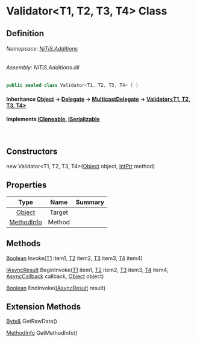 # Validator&#60;T1, T2, T3, T4&#62; Class
## Definition

###### Namepsace: [NiTiS.Additions](https://nitis-dev.github.io/NiTiSLibsWiki/Namespaces/NiTiS.Additions)
###### Assembly: NiTiS.Additions.dll

#### 
```c#
public sealed class Validator<T1, T2, T3, T4> { }
```
#### Inheritance [Object](https://docs.microsoft.com/dotnet/api/system.object) &#8594; [Delegate](https://docs.microsoft.com/dotnet/api/system.delegate) &#8594; [MulticastDelegate](https://docs.microsoft.com/dotnet/api/system.multicastdelegate) &#8594; [Validator&#60;T1, T2, T3, T4&#62;](https://nitis-dev.github.io/NiTiSLibsWiki/NiTiS/Additions/Validator-4)  
#### Implements [ICloneable](https://docs.microsoft.com/dotnet/api/system.icloneable), [ISerializable](https://docs.microsoft.com/dotnet/api/system.runtime.serialization.iserializable)

<br>

## Constructors
new Validator&#60;T1, T2, T3, T4&#62;([Object](https://docs.microsoft.com/dotnet/api/system.object) object, [IntPtr](https://docs.microsoft.com/dotnet/api/system.intptr) method)  
  
## Properties
|Type|Name|Summary|
|:-:|:--:|:-|
|[Object](https://docs.microsoft.com/dotnet/api/system.object)|Target||
|[MethodInfo](https://docs.microsoft.com/dotnet/api/system.reflection.methodinfo)|Method||
  
  
## Methods
[Boolean](https://docs.microsoft.com/dotnet/api/system.boolean) Invoke([T1](https://nitis-dev.github.io/NiTiSLibsWiki/NiTiS/Additions/T1) item1, [T2](https://nitis-dev.github.io/NiTiSLibsWiki/NiTiS/Additions/T2) item2, [T3](https://nitis-dev.github.io/NiTiSLibsWiki/NiTiS/Additions/T3) item3, [T4](https://nitis-dev.github.io/NiTiSLibsWiki/NiTiS/Additions/T4) item4)
    
  
[IAsyncResult](https://docs.microsoft.com/dotnet/api/system.iasyncresult) BeginInvoke([T1](https://nitis-dev.github.io/NiTiSLibsWiki/NiTiS/Additions/T1) item1, [T2](https://nitis-dev.github.io/NiTiSLibsWiki/NiTiS/Additions/T2) item2, [T3](https://nitis-dev.github.io/NiTiSLibsWiki/NiTiS/Additions/T3) item3, [T4](https://nitis-dev.github.io/NiTiSLibsWiki/NiTiS/Additions/T4) item4, [AsyncCallback](https://docs.microsoft.com/dotnet/api/system.asynccallback) callback, [Object](https://docs.microsoft.com/dotnet/api/system.object) object)
    
  
[Boolean](https://docs.microsoft.com/dotnet/api/system.boolean) EndInvoke([IAsyncResult](https://docs.microsoft.com/dotnet/api/system.iasyncresult) result)
    
  
  
## Extension Methods
[Byte&](https://docs.microsoft.com/dotnet/api/system.byte&) GetRawData()  

[MethodInfo](https://docs.microsoft.com/dotnet/api/system.reflection.methodinfo) GetMethodInfo()  

  
